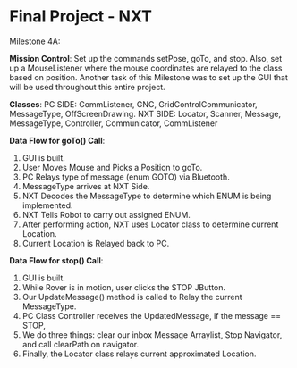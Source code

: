 Final Project - NXT
===================

Milestone 4A:

**Mission Control**: Set up the commands setPose, goTo, and stop. Also, set up a MouseListener where the mouse 
coordinates are relayed to the class based on position. Another task of this Milestone was to 
set up the GUI that will be used throughout this entire project. 
                       
**Classes**: 
PC SIDE: CommListener, GNC, GridControlCommunicator, MessageType, OffScreenDrawing.
NXT SIDE: Locator, Scanner, Message, MessageType, Controller, Communicator, CommListener
               
**Data Flow for goTo() Call**:
    
1. GUI is built.
2. User Moves Mouse and Picks a Position to goTo.
3. PC Relays type of message (enum GOTO) via Bluetooth.
4. MessageType arrives at NXT Side.
5. NXT Decodes the MessageType to determine which ENUM is being implemented.
6. NXT Tells Robot to carry out assigned ENUM.
7. After performing action, NXT uses Locator class to determine current Location.
8. Current Location is Relayed back to PC.
            
    
**Data Flow for stop() Call**:
    
1. GUI is built.
2. While Rover is in motion, user clicks the STOP JButton.
3. Our UpdateMessage() method is called to Relay the current MessageType.
4. PC Class Controller receives the UpdatedMessage, if the message == STOP, 
5. We do three things: clear our inbox Message Arraylist, Stop Navigator, and call clearPath on navigator.
6. Finally, the Locator class relays current approximated Location.
